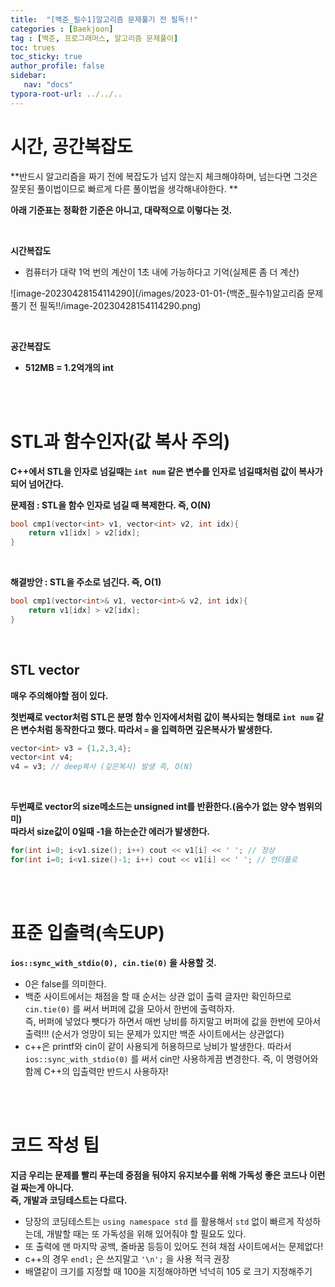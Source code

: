 ```yaml
---
title:  "[백준_필수1]알고리즘 문제풀기 전 필독!!"
categories : [Baekjoon]
tag : [백준, 프로그래머스, 알고리즘 문제풀이]
toc: trues
toc_sticky: true
author_profile: false
sidebar:
   nav: "docs"
typora-root-url: ../../..
---
```






# 시간, 공간복잡도

**반드시 알고리즘을 짜기 전에 복잡도가 넘지 않는지 체크해야하며, 넘는다면 그것은 잘못된 풀이법이므로 빠르게 다른 풀이법을 생각해내야한다.   **

**아래 기준표는 정확한 기준은 아니고, 대략적으로 이렇다는 것.**

<br>

**시간복잡도**

* 컴퓨터가 대략 1억 번의 계산이 1초 내에 가능하다고 기억(실제론 좀 더 계산)

![image-20230428154114290](/images/2023-01-01-(백준_필수1)알고리즘 문제풀기 전 필독!!/image-20230428154114290.png)

<br>

**공간복잡도** 

* **512MB = 1.2억개의 int**

<br><br>

# STL과 함수인자(값 복사 주의)

**C++에서 STL을 인자로 넘길때는 `int num` 같은 변수를 인자로 넘길때처럼 값이 복사가 되어 넘어간다.**

**문제점 : STL을 함수 인자로 넘길 때 복제한다. 즉, O(N)**

```c++
bool cmp1(vector<int> v1, vector<int> v2, int idx){
    return v1[idx] > v2[idx];
}
```

<br>

**해결방안 : STL을 주소로 넘긴다. 즉, O(1)**

```c++
bool cmp1(vector<int>& v1, vector<int>& v2, int idx){
    return v1[idx] > v2[idx];
}
```

<br>

## STL vector

**매우 주의해야할 점이 있다.**

**첫번째로 vector처럼 STL은 분명 함수 인자에서처럼 값이 복사되는 형태로 `int num` 같은 변수처럼 동작한다고 했다. 따라서 `=` 을 입력하면 깊은복사가 발생한다.**

```c++
vector<int> v3 = {1,2,3,4};
vector<int v4;
v4 = v3; // deep복사 (깊은복사) 발생 즉, O(N)
```

<br>

**두번째로 vector의 size메소드는 unsigned int를 반환한다.(음수가 없는 양수 범위의미)  
따라서 size값이 0일때 -1을 하는순간 에러가 발생한다.**

```c++
for(int i=0; i<v1.size(); i++) cout << v1[i] << ' '; // 정상
for(int i=0; i<v1.size()-1; i++) cout << v1[i] << ' '; // 언더플로
```

<br><br>

# 표준 입출력(속도UP)

**`ios::sync_with_stdio(0), cin.tie(0)` 을 사용할 것.**

* 0은 false를 의미한다.
* 백준 사이트에서는 채점을 할 때 순서는 상관 없이 출력 글자만 확인하므로 `cin.tie(0)` 를 써서 버퍼에 값을 모아서 한번에 출력하자.   
  즉, 버퍼에 넣었다 뺏다가 하면서 매번 낭비를 하지말고 버퍼에 값을 한번에 모아서 출력!!! (순서가 엉망이 되는 문제가 있지만 백준 사이트에서는 상관없다)
* c++은 printf와 cin이 같이 사용되게 허용하므로 낭비가 발생한다. 따라서 `ios::sync_with_stdio(0)` 를 써서 cin만 사용하게끔 변경한다. 즉, 이 명령어와 함께 C++의 입출력만 반드시 사용하자!

<br><br>

# 코드 작성 팁

**지금 우리는 문제를 빨리 푸는데 중점을 둬야지 유지보수를 위해 가독성 좋은 코드나 이런걸 짜는게 아니다.  
즉, 개발과 코딩테스트는 다르다.**

* 당장의 코딩테스트는 `using namespace std`  를 활용해서 `std` 없이 빠르게 작성하는데, 개발할 때는 또 가독성을 위해 있어줘야 할 필요도 있다.
* 또 출력에 맨 마지막 공백, 줄바꿈 등등이 있어도 전혀 채점 사이트에서는 문제없다!
* c++의 경우 `endl;` 은 쓰지말고 `'\n';` 을 사용 적극 권장
* 배열같이 크기를 지정할 때 100을 지정해야하면 넉넉히 105 로 크기 지정해주기





